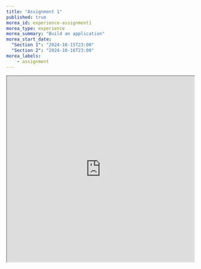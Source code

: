 ```yaml
---
title: "Assignment 1"
published: true
morea_id: experience-assignment1
morea_type: experience
morea_summary: "Build an application"
morea_start_date:
  "Section 1": "2024-10-15T23:00"
  "Section 2": "2024-10-16T23:00"
morea_labels:
    - assignment
---
```

<iframe style="width: 100%; height: 500px;" src="https://docs.google.com/document/d/1yOHXT9giyL22PdeP3fvHc2COUYBA6KSX2aOcpwFC5ec/edit?usp=sharing&ouid=111266444389082827702&rtpof=true&sd=true">

## Submission Instructions
By the due date specified, create an Assignment1 folder in your ITM352 GitHub repository and submit a link to this in the Laulima assignment. Make sure the TA and instructor are collaborators on your private repo so they can access it. 
